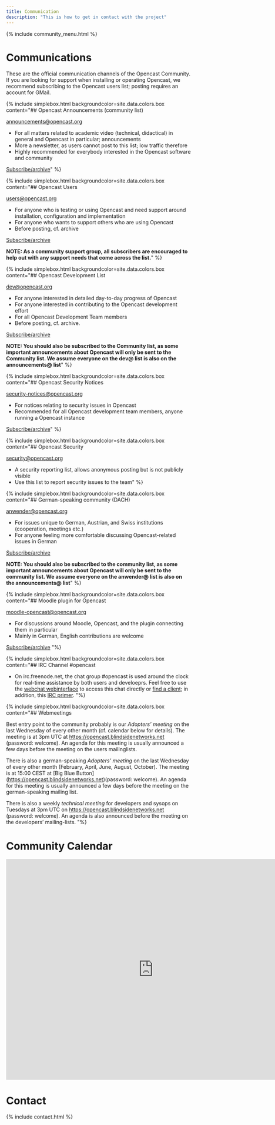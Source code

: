 ```yaml
---
title: Communication
description: "This is how to get in contact with the project"
---
```

{% include community_menu.html %}

# Communications

These are the official communication channels of the Opencast Community. If you are looking for support when installing or operating Opencast, we recommend subscribing to the Opencast users list; posting requires an account for GMail.

{% include simplebox.html backgroundcolor=site.data.colors.box
content="## Opencast Announcements (community list)

[announcements@opencast.org](mailto:announcements@opencast.org)
- For all matters related to academic video (technical, didactical) in general and Opencast in particular; announcements
- More a newsletter, as users cannot post to this list; low traffic therefore
- Highly recommended for everybody interested in the Opencast software and community

[Subscribe/archive](https://groups.google.com/a/opencast.org/forum/#!forum/announcements)" %}

{% include simplebox.html backgroundcolor=site.data.colors.box
content="## Opencast Users

[users@opencast.org](mailto:users@opencast.org)
- For anyone who is testing or using Opencast and need support around installation, configuration and implementation
- For anyone who wants to support others who are using Opencast
- Before posting, cf. archive

[Subscribe/archive](https://groups.google.com/a/opencast.org/forum/#!forum/users)

**NOTE: As a community support group, all subscribers are encouraged to help out with any support needs that come across the list.**" %}


{% include simplebox.html backgroundcolor=site.data.colors.box
content="## Opencast Development List

[dev@opencast.org](mailto:dev@opencast.org)
- For anyone interested in detailed day-to-day progress of Opencast
- For anyone interested in contributing to the Opencast development effort
- For all Opencast Development Team members
- Before posting, cf. archive.

[Subscribe/archive](https://groups.google.com/a/opencast.org/forum/#!forum/dev)

**NOTE: You should also be subscribed to the Community list, as some important
announcements about Opencast will only be sent to the Community list. We assume
everyone on the dev@ list is also on the announcements@ list**"
 %}


{% include simplebox.html backgroundcolor=site.data.colors.box
content="## Opencast Security Notices

[security-notices@opencast.org](mailto:security-notices@opencast.org)
- For notices relating to security issues in Opencast
- Recommended for all Opencast development team members, anyone running a Opencast instance

[Subscribe/archive](https://groups.google.com/a/opencast.org/forum/#!forum/security-notices)"
%}

{% include simplebox.html backgroundcolor=site.data.colors.box
content="## Opencast Security

[security@opencast.org](mailto:security@opencast.org)
- A security reporting list, allows anonymous posting but is not publicly visible
- Use this list to report security issues to the team" %}

{% include simplebox.html backgroundcolor=site.data.colors.box
content="## German-speaking community (DACH)

[anwender@opencast.org](mailto:anwender@opencast.org)
- For issues unique to German, Austrian, and Swiss institutions (cooperation, meetings etc.)
- For anyone feeling more comfortable discussing Opencast-related issues in German

[Subscribe/archive](https://groups.google.com/a/opencast.org/forum/#!forum/anwender)

**NOTE: You should also be subscribed to the community list, as some important
announcements about Opencast will only be sent to the community list. We assume
everyone on the anwender@ list is also on the announcements@ list**"
%}

{% include simplebox.html backgroundcolor=site.data.colors.box
content="## Moodle plugin for Opencast

[moodle-opencast@opencast.org](mailto:moodle-opencast@opencast.org)
- For discussions around Moodle, Opencast, and the plugin connecting them in particular
- Mainly in German, English contributions are welcome

[Subscribe/archive](https://groups.google.com/a/opencast.org/forum/#!forum/moodle-opencast)
"%}


{% include simplebox.html backgroundcolor=site.data.colors.box
content="## IRC Channel #opencast

- On irc.freenode.net, the chat group #opencast is used around the clock for real-time assistance by both users and develoeprs.
Feel free to use the [webchat webinterface](https://webchat.freenode.net/?channels=opencast) to access this chat directly or [find a client](https://en.wikipedia.org/wiki/Comparison_of_Internet_Relay_Chat_clientst); in addition, this [IRC primer](https://www.irchelp.org/irchelp/ircprimer.html).
"%}



{% include simplebox.html backgroundcolor=site.data.colors.box
content="## Webmeetings

Best entry point to the community probably is our *Adopters’ meeting* on the last Wednesday of every other month (cf. calendar below for details). The meeting is at 3pm UTC at <https://opencast.blindsidenetworks.net> (password: welcome). An agenda for this meeting is usually announced a few days before the meeting on the users mailinglists.

There is also a german-speaking *Adopters’ meeting* on the last Wednesday of every other month (February, April, June, August, October). The meeting is at 15:00 CEST at [Big Blue Button] (https://opencast.blindsidenetworks.net)(password: welcome). An agenda for this meeting is usually announced a few days before the meeting on the german-speaking mailing list.

There is also a weekly *technical meeting* for developers and sysops on Tuesdays at 3pm UTC on <https://opencast.blindsidenetworks.net> (password: welcome). An agenda is also announced before the meeting on the developers’ mailing-lists.
"%}



# Community Calendar

<iframe src="https://calendar.google.com/calendar/embed?title=Opencast%20Community%20Calendar%20(GMT)&amp;height=600&amp;wkst=2&amp;bgcolor=%23FFFFFF&amp;src=opencast.org_tje2fm34ernnbm0f9saiogp8g0%40group.calendar.google.com&amp;color=%23B1440E&amp;ctz=UTC" style="border-width:0" width="800" height="600" frameborder="0" scrolling="no"></iframe>

# Contact

{% include contact.html %}
